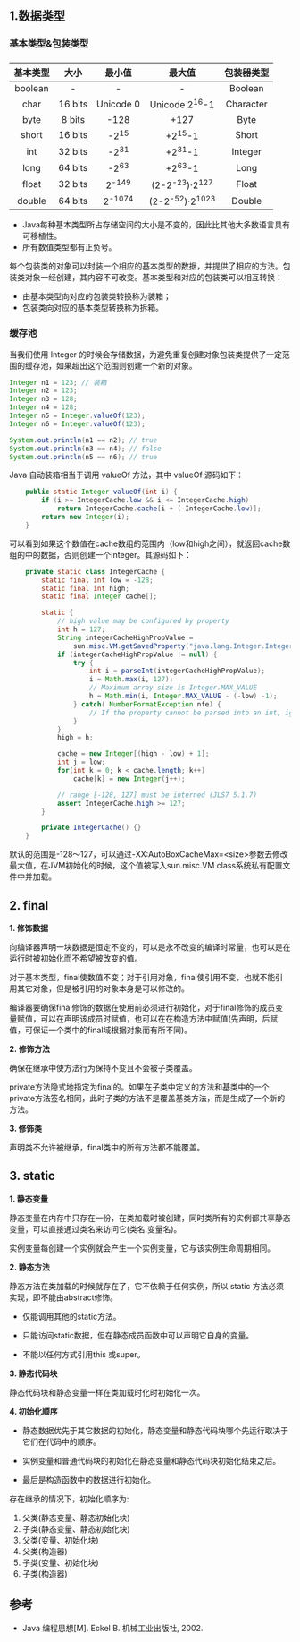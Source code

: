 ## 1.数据类型

### 基本类型&包装类型

### 

| 基本类型 |  大小   |      最小值       |                   最大值                    | 包装器类型 |
| :------: | :-----: | :---------------: | :-----------------------------------------: | :--------: |
| boolean  |    -    |         -         |                      -                      |  Boolean   |
|   char   | 16 bits |     Unicode 0     |          Unicode 2<sup>16</sup>-1           | Character  |
|   byte   | 8 bits  |       -128        |                    +127                     |    Byte    |
|  short   | 16 bits |  -2<sup>15</sup>  |              +2<sup>15</sup>-1              |   Short    |
|   int    | 32 bits |  -2<sup>31</sup>  |              +2<sup>31</sup>-1              |  Integer   |
|   long   | 64 bits |  -2<sup>63</sup>  |              +2<sup>63</sup>-1              |    Long    |
|  float   | 32 bits | 2<sup>-149</sup>  | (2-2<sup>-23</sup>)&middot;2<sup>127</sup>  |   Float    |
|  double  | 64 bits | 2<sup>-1074</sup> | (2-2<sup>-52</sup>)&middot;2<sup>1023</sup> |   Double   |


* Java每种基本类型所占存储空间的大小是不变的，因此比其他大多数语言具有可移植性。
* 所有数值类型都有正负号。

每个包装类的对象可以封装一个相应的基本类型的数据，并提供了相应的方法。包装类对象一经创建，其内容不可改变。基本类型和对应的包装类可以相互转换：

- 由基本类型向对应的包装类转换称为装箱；
- 包装类向对应的基本类型转换称为拆箱。

### 缓存池
当我们使用 Integer 的时候会存储数据，为避免重复创建对象包装类提供了一定范围的缓存池，如果超出这个范围则创建一个新的对象。
```java
Integer n1 = 123; // 装箱
Integer n2 = 123;
Integer n3 = 128;
Integer n4 = 128;
Integer n5 = Integer.valueOf(123);
Integer n6 = Integer.valueOf(123);

System.out.println(n1 == n2); // true
System.out.println(n3 == n4); // false
System.out.println(n5 == n6); // true
```
Java 自动装箱相当于调用 valueOf 方法，其中 valueOf 源码如下：
```java
    public static Integer valueOf(int i) {
        if (i >= IntegerCache.low && i <= IntegerCache.high)
            return IntegerCache.cache[i + (-IntegerCache.low)];
        return new Integer(i);
    }
```
可以看到如果这个数值在cache数组的范围内（low和high之间），就返回cache数组的中的数据，否则创建一个Integer。其源码如下：
```java
    private static class IntegerCache {
        static final int low = -128;
        static final int high;
        static final Integer cache[];

        static {
            // high value may be configured by property
            int h = 127;
            String integerCacheHighPropValue =
                sun.misc.VM.getSavedProperty("java.lang.Integer.IntegerCache.high");
            if (integerCacheHighPropValue != null) {
                try {
                    int i = parseInt(integerCacheHighPropValue);
                    i = Math.max(i, 127);
                    // Maximum array size is Integer.MAX_VALUE
                    h = Math.min(i, Integer.MAX_VALUE - (-low) -1);
                } catch( NumberFormatException nfe) {
                    // If the property cannot be parsed into an int, ignore it.
                }
            }
            high = h;

            cache = new Integer[(high - low) + 1];
            int j = low;
            for(int k = 0; k < cache.length; k++)
                cache[k] = new Integer(j++);

            // range [-128, 127] must be interned (JLS7 5.1.7)
            assert IntegerCache.high >= 127;
        }

        private IntegerCache() {}
    }
```
默认的范围是-128～127，可以通过-XX:AutoBoxCacheMax=\<size\>参数去修改最大值，在JVM初始化的时候，这个值被写入sun.misc.VM class系统私有配置文件中并加载。

## 2. final

**1. 修饰数据**

向编译器声明一块数据是恒定不变的，可以是永不改变的编译时常量，也可以是在运行时被初始化而不希望被改变的值。

对于基本类型，final使数值不变；对于引用对象，final使引用不变，也就不能引用其它对象，但是被引用的对象本身是可以修改的。

编译器要确保final修饰的数据在使用前必须进行初始化，对于final修饰的成员变量赋值，可以在声明该成员时赋值，也可以在在构造方法中赋值(先声明，后赋值，可保证一个类中的final域根据对象而有所不同)。

**2. 修饰方法**

确保在继承中使方法行为保持不变且不会被子类覆盖。

private方法隐式地指定为final的。如果在子类中定义的方法和基类中的一个private方法签名相同，此时子类的方法不是覆盖基类方法，而是生成了一个新的方法。

**3. 修饰类**

声明类不允许被继承，final类中的所有方法都不能覆盖。

## 3. static

**1. 静态变量**

静态变量在内存中只存在一份，在类加载时被创建，同时类所有的实例都共享静态变量，可以直接通过类名来访问它(类名.变量名)。

实例变量每创建一个实例就会产生一个实例变量，它与该实例生命周期相同。

**2. 静态方法**

静态方法在类加载的时候就存在了，它不依赖于任何实例，所以 static 方法必须实现，即不能由abstract修饰。

- 仅能调用其他的static方法。

- 只能访问static数据，但在静态成员函数中可以声明它自身的变量。

- 不能以任何方式引用this 或super。

**3. 静态代码块**

静态代码块和静态变量一样在类加载时化时初始化一次。

**4. 初始化顺序**

- 静态数据优先于其它数据的初始化，静态变量和静态代码块哪个先运行取决于它们在代码中的顺序。

- 实例变量和普通代码块的初始化在静态变量和静态代码块初始化结束之后。

- 最后是构造函数中的数据进行初始化。

存在继承的情况下，初始化顺序为:

  1. 父类(静态变量、静态初始化块)
  2. 子类(静态变量、静态初始化块)
  3. 父类(变量、初始化块)
  4. 父类(构造器)
  5. 子类(变量、初始化块)
  6. 子类(构造器)

## 参考

- Java 编程思想[M]. Eckel B. 机械工业出版社, 2002.
